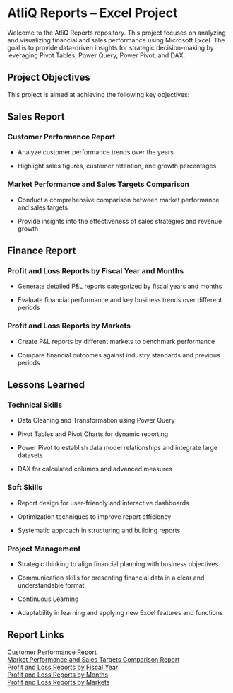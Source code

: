 # AtliQ Reports – Excel Project

Welcome to the AtliQ Reports repository. This project focuses on analyzing and visualizing financial and sales performance using Microsoft Excel. 
The goal is to provide data-driven insights for strategic decision-making by leveraging Pivot Tables, Power Query, Power Pivot, and DAX.

## Project Objectives
This project is aimed at achieving the following key objectives:

## Sales Report

### Customer Performance Report
+ Analyze customer performance trends over the years
- Highlight sales figures, customer retention, and growth percentages

### Market Performance and Sales Targets Comparison
+ Conduct a comprehensive comparison between market performance and sales targets
- Provide insights into the effectiveness of sales strategies and revenue growth

## Finance Report

### Profit and Loss Reports by Fiscal Year and Months
- Generate detailed P&L reports categorized by fiscal years and months
+ Evaluate financial performance and key business trends over different periods

### Profit and Loss Reports by Markets
- Create P&L reports by different markets to benchmark performance
+ Compare financial outcomes against industry standards and previous periods

## Lessons Learned

### Technical Skills
+ Data Cleaning and Transformation using Power Query
- Pivot Tables and Pivot Charts for dynamic reporting
+ Power Pivot to establish data model relationships and integrate large datasets
- DAX for calculated columns and advanced measures

### Soft Skills
+ Report design for user-friendly and interactive dashboards
- Optimization techniques to improve report efficiency
+ Systematic approach in structuring and building reports

### Project Management
+ Strategic thinking to align financial planning with business objectives
- Communication skills for presenting financial data in a clear and understandable format
+ Continuous Learning
- Adaptability in learning and applying new Excel features and functions

## Report Links
<a href="https://github.com/Vaishnavi-the-Analyst/AtliQ-Reports/blob/main/Customer%20Performance%20Report%20.pdf"> Customer Performance Report </a>            
<a href="https://github.com/Vaishnavi-the-Analyst/AtliQ-Reports/blob/main/Market%20Performance%20Vs%20Target%20Report.pdf "> Market Performance and Sales Targets Comparison Report </a>                
<a href="https://github.com/Vaishnavi-the-Analyst/AtliQ-Reports/blob/main/P%20%26%20L%20Statement%20by%20Fiscal%20Year.pdf"> Profit and Loss Reports by Fiscal Year </a>                  
<a href="https://github.com/Vaishnavi-the-Analyst/AtliQ-Reports/blob/main/P%20%26%20L%20Statement%20by%20Months.pdf"> Profit and Loss Reports by Months </a>                      
<a href="https://github.com/Vaishnavi-the-Analyst/AtliQ-Reports/blob/main/P%20%26%20L%20Statement%20by%20Markets.pdf"> Profit and Loss Reports by Markets </a>              




